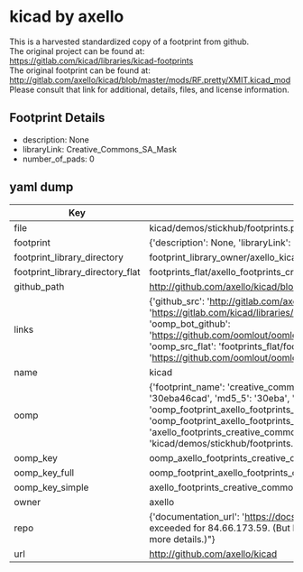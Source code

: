 # kicad by axello  
This is a harvested standardized copy of a footprint from github.  
The original project can be found at:  
https://gitlab.com/kicad/libraries/kicad-footprints  
The original footprint can be found at:
http://gitlab.com/axello/kicad/blob/master/mods/RF.pretty/XMIT.kicad_mod
Please consult that link for additional, details, files, and license information.  
## Footprint Details
* description: None  
* libraryLink: Creative_Commons_SA_Mask  
* number_of_pads: 0  
## yaml dump  
| Key | Value |  
| --- | --- |  
| file | kicad/demos/stickhub/footprints.pretty/Creative_Commons_SA_Mask.kicad_mod |  
| footprint | {'description': None, 'libraryLink': 'Creative_Commons_SA_Mask', 'number_of_pads': 0} |  
| footprint_library_directory | footprint_library_owner/axello_kicad |  
| footprint_library_directory_flat | footprints_flat/axello_footprints_creative_commons_sa_mask/working |  
| github_path | http://github.com/axello/kicad/blob/master/demos/stickhub/footprints.pretty/Creative_Commons_SA_Mask.kicad_mod |  
| links | {'github_src': 'http://gitlab.com/axello/kicad/blob/master/mods/RF.pretty/XMIT.kicad_mod', 'github_src_repo': 'https://gitlab.com/kicad/libraries/kicad-footprints', 'oomp_bot': 'footprints/axello_footprints_creative_commons_sa_mask/working', 'oomp_bot_github': 'https://github.com/oomlout/oomlout_oomp_footprint_bot/tree/main/footprints/axello_footprints_creative_commons_sa_mask/working', 'oomp_src_flat': 'footprints_flat/footprints_flat/axello_footprints_creative_commons_sa_mask/working', 'oomp_src_flat_github': 'https://github.com/oomlout/oomlout_oomp_footprint_src/tree/main/footprints_flat/axello_footprints_creative_commons_sa_mask/working'} |  
| name | kicad |  
| oomp | {'footprint_name': 'creative_commons_sa_mask', 'library_name': 'footprints', 'md5': '30eba46cad1c2665648e70189ef1ad69', 'md5_10': '30eba46cad', 'md5_5': '30eba', 'md5_6': '30eba4', 'oomp_key': 'oomp_axello_footprints_creative_commons_sa_mask', 'oomp_key_extra': 'oomp_footprint_axello_footprints_creative_commons_sa_mask', 'oomp_key_full': 'oomp_footprint_axello_footprints_creative_commons_sa_mask_30eba4', 'oomp_key_simple': 'axello_footprints_creative_commons_sa_mask', 'original_filename': 'kicad/demos/stickhub/footprints.pretty/Creative_Commons_SA_Mask.kicad_mod', 'owner_name': 'axello'} |  
| oomp_key | oomp_axello_footprints_creative_commons_sa_mask |  
| oomp_key_full | oomp_footprint_axello_footprints_creative_commons_sa_mask |  
| oomp_key_simple | axello_footprints_creative_commons_sa_mask |  
| owner | axello |  
| repo | {'documentation_url': 'https://docs.github.com/rest/overview/resources-in-the-rest-api#rate-limiting', 'message': "API rate limit exceeded for 84.66.173.59. (But here's the good news: Authenticated requests get a higher rate limit. Check out the documentation for more details.)"} |  
| url | http://github.com/axello/kicad |  

